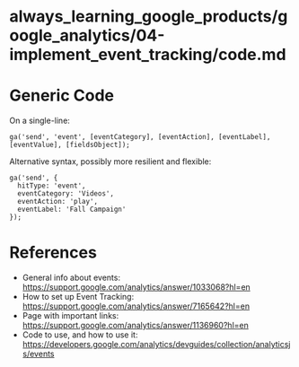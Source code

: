 # always_learning_google_products/google_analytics/04-implement_event_tracking/code.md

# Generic Code

On a single-line:

```
ga('send', 'event', [eventCategory], [eventAction], [eventLabel], [eventValue], [fieldsObject]);
```

Alternative syntax, possibly more resilient and flexible:

```
ga('send', {
  hitType: 'event',
  eventCategory: 'Videos',
  eventAction: 'play',
  eventLabel: 'Fall Campaign'
});
```

# References

- General info about events: https://support.google.com/analytics/answer/1033068?hl=en
- How to set up Event Tracking: https://support.google.com/analytics/answer/7165642?hl=en
- Page with important links: https://support.google.com/analytics/answer/1136960?hl=en
- Code to use, and how to use it: https://developers.google.com/analytics/devguides/collection/analyticsjs/events


